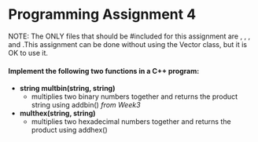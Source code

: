 # Programming Assignment 4

NOTE: The ONLY files that should be #included for this assignment are <iostream>, <vector>, <cmath>, and <string>.This assignment can be done without using the Vector class, but it is OK to use it.


#### Implement the following two functions in a C++ program:
* **string multbin(string, string)**
    * multiplies two binary numbers together and returns the product string using addbin() *from Week3*
* **multhex(string, string)**
    * multiplies two hexadecimal numbers together and returns the product using addhex()
